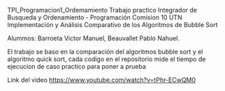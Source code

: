 TPI_Programacion1_Ordemamiento
Trabajo practico Integrador de Busqueda y Ordenamiento - Programación Comision 10 UTN Implementación y Análisis Comparativo de los Algoritmos de Bubble Sort

Alummos: Barroeta Victor Manuel, Beauvallet Pablo Nahuel.

El trabajo se baso en la comparación del algoritmos bubble sort y el algoritmo quick sort, cada codigo en el repositorio mide el tiempo de ejecucion de caso practico para poner a prueba

Link del video https://www.youtube.com/watch?v=tPhr-ECwQM0
